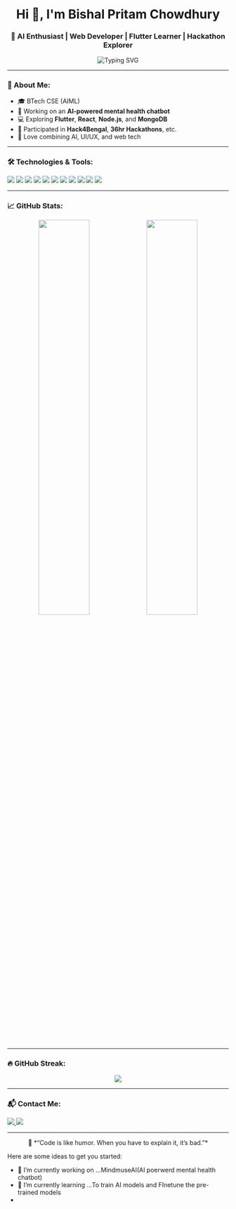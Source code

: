<h1 align="center">Hi 👋, I'm Bishal Pritam Chowdhury</h1>
<h3 align="center">🚀 AI Enthusiast | Web Developer | Flutter Learner | Hackathon Explorer</h3>

<p align="center">
  <img src="https://readme-typing-svg.herokuapp.com?font=Fira+Code&pause=1000&center=true&vCenter=true&multiline=true&width=500&lines=Welcome+to+my+GitHub!;Let%E2%80%99s+build+cool+things+together+%F0%9F%92%BB" alt="Typing SVG" />
</p>

---

### 🧠 About Me:
- 🎓 BTech CSE (AIML)
- 🧠 Working on an **AI-powered mental health chatbot**
- 💻 Exploring **Flutter**, **React**, **Node.js**, and **MongoDB**
- 🚀 Participated in **Hack4Bengal**, **36hr Hackathons**, etc.
- 🧪 Love combining AI, UI/UX, and web tech

---

### 🛠️ Technologies & Tools:
<p align="left">
  <img src="https://img.shields.io/badge/HTML5-E34F26?style=flat&logo=html5&logoColor=white"/>
  <img src="https://img.shields.io/badge/CSS3-1572B6?style=flat&logo=css3&logoColor=white"/>
  <img src="https://img.shields.io/badge/JavaScript-F7DF1E?style=flat&logo=javascript&logoColor=black"/>
  <img src="https://img.shields.io/badge/React-61DAFB?style=flat&logo=react&logoColor=black"/>
  <img src="https://img.shields.io/badge/Flutter-02569B?style=flat&logo=flutter&logoColor=white"/>
  <img src="https://img.shields.io/badge/Dart-0175C2?style=flat&logo=dart&logoColor=white"/>
  <img src="https://img.shields.io/badge/Firebase-FFCA28?style=flat&logo=firebase&logoColor=black"/>
  <img src="https://img.shields.io/badge/Node.js-339933?style=flat&logo=node.js&logoColor=white"/>
  <img src="https://img.shields.io/badge/Express.js-000000?style=flat&logo=express&logoColor=white"/>
  <img src="https://img.shields.io/badge/MongoDB-4EA94B?style=flat&logo=mongodb&logoColor=white"/>
  <img src="https://img.shields.io/badge/Git-F05032?style=flat&logo=git&logoColor=white"/>
</p>

---

### 📈 GitHub Stats:
<p align="center">
  <img src="https://github-readme-stats.vercel.app/api?username=GangserX&show_icons=true&theme=github_dark&count_private=true" width="48%"/>
  <img src="https://github-readme-stats.vercel.app/api/top-langs/?username=GangserX&layout=compact&theme=github_dark" width="48%"/>
</p>

---

### 🔥 GitHub Streak:
<p align="center">
  <img src="https://streak-stats.demolab.com?user=GangserX&theme=dark&hide_border=true&date_format=M%20j%5B%2C%20Y%5D" />
</p>

---

### 📬 Contact Me:
<p>
  <a href="https://www.linkedin.com/in/bishal-pritam-chowdhury-14592630a/" target="_blank">
    <img src="https://img.shields.io/badge/LinkedIn-blue?style=flat&logo=linkedin&logoColor=white" />
  </a>
  <a href="mailto:bishalpvtxd@gmail.com" target="_blank">
    <img src="https://img.shields.io/badge/Gmail-red?style=flat&logo=gmail&logoColor=white" />
  </a>
</p>

---

<p align="center">
  🧠 *“Code is like humor. When you have to explain it, it’s bad.”*
</p>


Here are some ideas to get you started:

- 🔭 I’m currently working on ...MindmuseAI(AI poerwerd mental health chatbot)
- 🌱 I’m currently learning ...To train AI models and FInetune the pre-trained models
-
